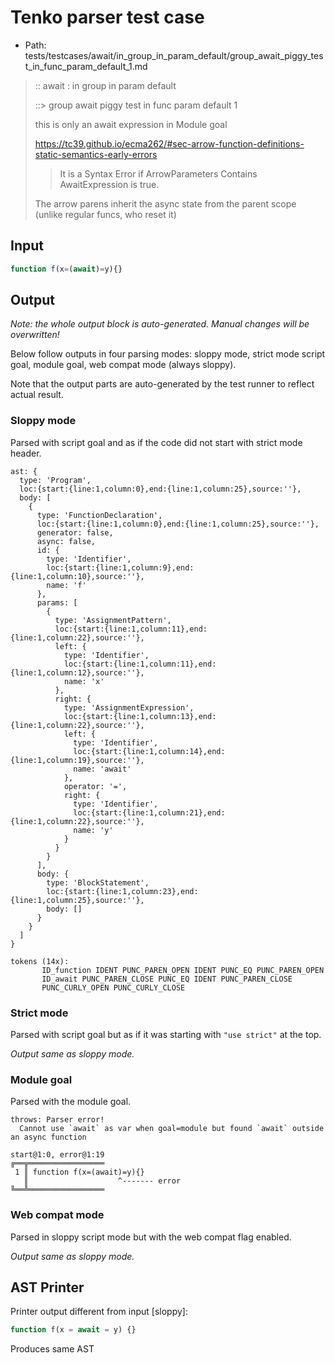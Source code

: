 # Tenko parser test case

- Path: tests/testcases/await/in_group_in_param_default/group_await_piggy_test_in_func_param_default_1.md

> :: await : in group in param default
>
> ::> group await piggy test in func param default 1
>
> this is only an await expression in Module goal
>
> https://tc39.github.io/ecma262/#sec-arrow-function-definitions-static-semantics-early-errors
>
> > It is a Syntax Error if ArrowParameters Contains AwaitExpression is true.
>
> The arrow parens inherit the async state from the parent scope (unlike regular funcs, who reset it)

## Input

`````js
function f(x=(await)=y){}
`````

## Output

_Note: the whole output block is auto-generated. Manual changes will be overwritten!_

Below follow outputs in four parsing modes: sloppy mode, strict mode script goal, module goal, web compat mode (always sloppy).

Note that the output parts are auto-generated by the test runner to reflect actual result.

### Sloppy mode

Parsed with script goal and as if the code did not start with strict mode header.

`````
ast: {
  type: 'Program',
  loc:{start:{line:1,column:0},end:{line:1,column:25},source:''},
  body: [
    {
      type: 'FunctionDeclaration',
      loc:{start:{line:1,column:0},end:{line:1,column:25},source:''},
      generator: false,
      async: false,
      id: {
        type: 'Identifier',
        loc:{start:{line:1,column:9},end:{line:1,column:10},source:''},
        name: 'f'
      },
      params: [
        {
          type: 'AssignmentPattern',
          loc:{start:{line:1,column:11},end:{line:1,column:22},source:''},
          left: {
            type: 'Identifier',
            loc:{start:{line:1,column:11},end:{line:1,column:12},source:''},
            name: 'x'
          },
          right: {
            type: 'AssignmentExpression',
            loc:{start:{line:1,column:13},end:{line:1,column:22},source:''},
            left: {
              type: 'Identifier',
              loc:{start:{line:1,column:14},end:{line:1,column:19},source:''},
              name: 'await'
            },
            operator: '=',
            right: {
              type: 'Identifier',
              loc:{start:{line:1,column:21},end:{line:1,column:22},source:''},
              name: 'y'
            }
          }
        }
      ],
      body: {
        type: 'BlockStatement',
        loc:{start:{line:1,column:23},end:{line:1,column:25},source:''},
        body: []
      }
    }
  ]
}

tokens (14x):
       ID_function IDENT PUNC_PAREN_OPEN IDENT PUNC_EQ PUNC_PAREN_OPEN
       ID_await PUNC_PAREN_CLOSE PUNC_EQ IDENT PUNC_PAREN_CLOSE
       PUNC_CURLY_OPEN PUNC_CURLY_CLOSE
`````

### Strict mode

Parsed with script goal but as if it was starting with `"use strict"` at the top.

_Output same as sloppy mode._

### Module goal

Parsed with the module goal.

`````
throws: Parser error!
  Cannot use `await` as var when goal=module but found `await` outside an async function

start@1:0, error@1:19
╔══╦═════════════════
 1 ║ function f(x=(await)=y){}
   ║                    ^------- error
╚══╩═════════════════

`````


### Web compat mode

Parsed in sloppy script mode but with the web compat flag enabled.

_Output same as sloppy mode._

## AST Printer

Printer output different from input [sloppy]:

````js
function f(x = await = y) {}
````

Produces same AST
